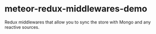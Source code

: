 # meteor-redux-middlewares-demo
Redux middlewares that allow you to sync the store with Mongo and any reactive sources.
